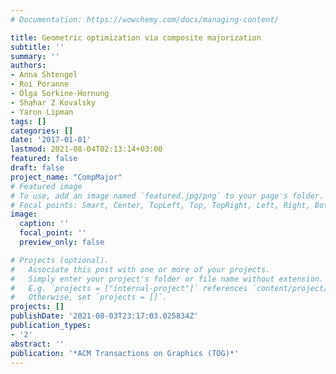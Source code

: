 ```yaml
---
# Documentation: https://wowchemy.com/docs/managing-content/

title: Geometric optimization via composite majorization
subtitle: ''
summary: ''
authors:
- Anna Shtengel
- Roi Poranne
- Olga Sorkine-Hornung
- Shahar Z Kovalsky
- Yaron Lipman
tags: []
categories: []
date: '2017-01-01'
lastmod: 2021-08-04T02:13:14+03:00
featured: false
draft: false
project_name: "CompMajor"
# Featured image
# To use, add an image named `featured.jpg/png` to your page's folder.
# Focal points: Smart, Center, TopLeft, Top, TopRight, Left, Right, BottomLeft, Bottom, BottomRight.
image:
  caption: ''
  focal_point: ''
  preview_only: false

# Projects (optional).
#   Associate this post with one or more of your projects.
#   Simply enter your project's folder or file name without extension.
#   E.g. `projects = ["internal-project"]` references `content/project/deep-learning/index.md`.
#   Otherwise, set `projects = []`.
projects: []
publishDate: '2021-08-03T23:17:03.025834Z'
publication_types:
- '2'
abstract: ''
publication: '*ACM Transactions on Graphics (TOG)*'
---
```


